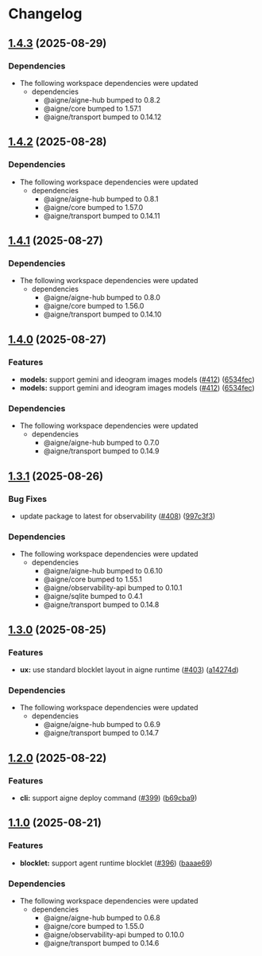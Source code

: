 # Changelog

## [1.4.3](https://github.com/AIGNE-io/aigne-framework/compare/aigne-runtime-v1.4.2...aigne-runtime-v1.4.3) (2025-08-29)


### Dependencies

* The following workspace dependencies were updated
  * dependencies
    * @aigne/aigne-hub bumped to 0.8.2
    * @aigne/core bumped to 1.57.1
    * @aigne/transport bumped to 0.14.12

## [1.4.2](https://github.com/AIGNE-io/aigne-framework/compare/aigne-runtime-v1.4.1...aigne-runtime-v1.4.2) (2025-08-28)


### Dependencies

* The following workspace dependencies were updated
  * dependencies
    * @aigne/aigne-hub bumped to 0.8.1
    * @aigne/core bumped to 1.57.0
    * @aigne/transport bumped to 0.14.11

## [1.4.1](https://github.com/AIGNE-io/aigne-framework/compare/aigne-runtime-v1.4.0...aigne-runtime-v1.4.1) (2025-08-27)


### Dependencies

* The following workspace dependencies were updated
  * dependencies
    * @aigne/aigne-hub bumped to 0.8.0
    * @aigne/core bumped to 1.56.0
    * @aigne/transport bumped to 0.14.10

## [1.4.0](https://github.com/AIGNE-io/aigne-framework/compare/aigne-runtime-v1.3.1...aigne-runtime-v1.4.0) (2025-08-27)


### Features

* **models:** support gemini and ideogram images models ([#412](https://github.com/AIGNE-io/aigne-framework/issues/412)) ([6534fec](https://github.com/AIGNE-io/aigne-framework/commit/6534fecb0bdfb4b0a4440d44c0e563b9a029a68f))
* **models:** support gemini and ideogram images models ([#412](https://github.com/AIGNE-io/aigne-framework/issues/412)) ([6534fec](https://github.com/AIGNE-io/aigne-framework/commit/6534fecb0bdfb4b0a4440d44c0e563b9a029a68f))


### Dependencies

* The following workspace dependencies were updated
  * dependencies
    * @aigne/aigne-hub bumped to 0.7.0
    * @aigne/transport bumped to 0.14.9

## [1.3.1](https://github.com/AIGNE-io/aigne-framework/compare/aigne-runtime-v1.3.0...aigne-runtime-v1.3.1) (2025-08-26)


### Bug Fixes

* update package to latest for observability ([#408](https://github.com/AIGNE-io/aigne-framework/issues/408)) ([997c3f3](https://github.com/AIGNE-io/aigne-framework/commit/997c3f3e8c9a7d6f3b3fedd3e6eea838b8385635))


### Dependencies

* The following workspace dependencies were updated
  * dependencies
    * @aigne/aigne-hub bumped to 0.6.10
    * @aigne/core bumped to 1.55.1
    * @aigne/observability-api bumped to 0.10.1
    * @aigne/sqlite bumped to 0.4.1
    * @aigne/transport bumped to 0.14.8

## [1.3.0](https://github.com/AIGNE-io/aigne-framework/compare/aigne-runtime-v1.2.0...aigne-runtime-v1.3.0) (2025-08-25)


### Features

* **ux:** use standard blocklet layout in aigne runtime ([#403](https://github.com/AIGNE-io/aigne-framework/issues/403)) ([a14274d](https://github.com/AIGNE-io/aigne-framework/commit/a14274dbf970bae7fed0eff150933ecf0f65eb64))


### Dependencies

* The following workspace dependencies were updated
  * dependencies
    * @aigne/aigne-hub bumped to 0.6.9
    * @aigne/transport bumped to 0.14.7

## [1.2.0](https://github.com/AIGNE-io/aigne-framework/compare/aigne-runtime-v1.1.0...aigne-runtime-v1.2.0) (2025-08-22)


### Features

* **cli:** support aigne deploy command ([#399](https://github.com/AIGNE-io/aigne-framework/issues/399)) ([b69cba9](https://github.com/AIGNE-io/aigne-framework/commit/b69cba901d95882f847032f41d963e2fa6893ab6))

## [1.1.0](https://github.com/AIGNE-io/aigne-framework/compare/aigne-runtime-v1.0.0...aigne-runtime-v1.1.0) (2025-08-21)


### Features

* **blocklet:** support agent runtime blocklet ([#396](https://github.com/AIGNE-io/aigne-framework/issues/396)) ([baaae69](https://github.com/AIGNE-io/aigne-framework/commit/baaae691d552b7c7d313c4964a135a1b245943f9))


### Dependencies

* The following workspace dependencies were updated
  * dependencies
    * @aigne/aigne-hub bumped to 0.6.8
    * @aigne/core bumped to 1.55.0
    * @aigne/observability-api bumped to 0.10.0
    * @aigne/transport bumped to 0.14.6
